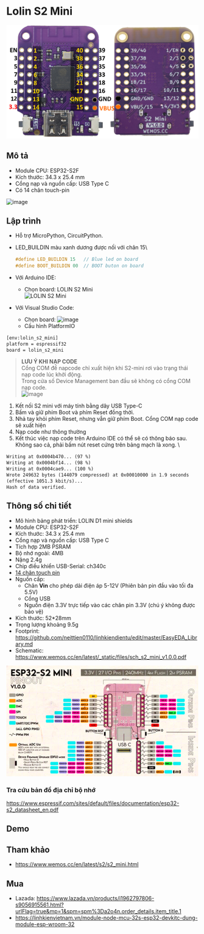 # Lolin S2 Mini

![s2_mini_v1.0.0_2_16x16.png](../assets/s2_mini_v1.0.0_2.png)

## Mô tả

- Module CPU: ESP32-S2F
- Kích thước: 34.3 x 25.4 mm
- Cổng nạp và nguồn cấp: USB Type C
- Có 14 chân touch-pin

![image](https://www.wemos.cc/en/latest/_images/s2_mini_v1.0.0_4_16x9.jpg)

## Lập trình

- Hỗ trợ MicroPython, CircuitPython.
- LED_BUILDIN  màu xanh dương được nối với chân 15\

  ```C
  #define LED_BUILDIN 15   // Blue led on board
  #define BOOT_BUILDIN 00  // BOOT buton on board
  ```

- Với Arduino IDE:
  - Chọn board: LOLIN S2 Mini \
 ![LOLIN S2 Mini](https://github.com/neittien0110/MCU/assets/8079397/4b1d4ec0-1c73-496e-97b4-28ca0eaae8c3)

- Với Visual Studio Code:
  - Chọn board: ![image](https://github.com/neittien0110/MCU/assets/8079397/f3888ef4-1e7d-43d8-9db7-f72375b806c1)
  - Cấu hình PlatformIO

```env
[env:lolin_s2_mini]
platform = espressif32
board = lolin_s2_mini
```

> **LƯU Ý KHI NẠP CODE** \
Cổng COM để napcode chỉ xuất hiện khi S2-mini rơi vào trạng thái nạp code lúc khởi động.  
Trong cửa số Device Management ban đầu sẽ không có cổng COM nạp code.\
![image](https://github.com/neittien0110/MCU/assets/8079397/7173f279-b22e-41ca-b5da-b7482cb5949e)

1. Kết nối S2 mini với máy tính bằng dây USB Type-C
2. Bấm và giữ phím Boot và phím Reset đồng thời.
3. Nhả tay khỏi phím Reset, nhưng vẫn giữ phím Boot.
   Cổng COM nạp code sẽ xuất hiện
4. Nạp code như thông thường
5. Kết thúc việc nạp code trên Arduino IDE có thể sẽ có thông báo sau. Không sao cả, phải bấm nút reset cứng trên bảng mạch là xong. \

  ```dos
  Writing at 0x0004b470... (97 %)
  Writing at 0x0004bf14... (98 %)
  Writing at 0x0004cae9... (100 %)
  Wrote 249632 bytes (144079 compressed) at 0x00010000 in 1.9 seconds (effective 1051.3 kbit/s)...
  Hash of data verified.
  ```

## Thông số chi tiết

- Mô hình bảng phát triển: LOLIN D1 mini shields
- Module CPU: ESP32-S2F
- Kích thước: 34.3 x 25.4 mm
- Cổng nạp và nguồn cấp: USB Type C
- Tích hợp 2MB PSRAM
- Bộ nhớ ngoài: 4MB
- Nặng 2.4g
- Chip điều khiển USB-Serial: ch340c
- [14 chân touch pin](https://docs.espressif.com/projects/esp-idf/en/stable/esp32s2/api-reference/peripherals/touch_pad.html)
- Nguồn cấp:
  - Chân **Vin** cho phép dải điện áp 5-12V (Phiên bản pin đầu vào tối đa 5.5V)
  - Cổng USB
  - Nguồn điện 3.3V trực tiếp vào các chân pin 3.3V (chú ý không được bảo vệ)
- Kích thước: 52*28mm
- Trọng lượng khoảng 9.5g
- Footprint: <https://github.com/neittien0110/linhkiendientu/edit/master/EasyEDA_Library.md>
- Schematic: <https://www.wemos.cc/en/latest/_static/files/sch_s2_mini_v1.0.0.pdf>

![ESP32-S2 D1 mini pinout](../assets/esp32-s2_d1_mini_pinout.png)

### Tra cứu bản đồ địa chỉ bộ nhớ

<https://www.espressif.com/sites/default/files/documentation/esp32-s2_datasheet_en.pdf>

## Demo

## Tham khảo

 - <https://www.wemos.cc/en/latest/s2/s2_mini.html>

## Mua

- Lazada: <https://www.lazada.vn/products/i1962797806-s9056915561.html?urlFlag=true&mp=1&spm=spm%3Da2o4n.order_details.item_title.1>
- https://linhkienvietnam.vn/module-node-mcu-32s-esp32-devkitc-dung-module-esp-wroom-32
